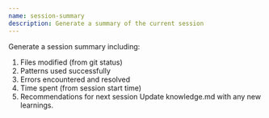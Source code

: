 ```yaml
---
name: session-summary
description: Generate a summary of the current session
---
```


Generate a session summary including:
1. Files modified (from git status)
2. Patterns used successfully
3. Errors encountered and resolved
4. Time spent (from session start time)
5. Recommendations for next session
Update knowledge.md with any new learnings.